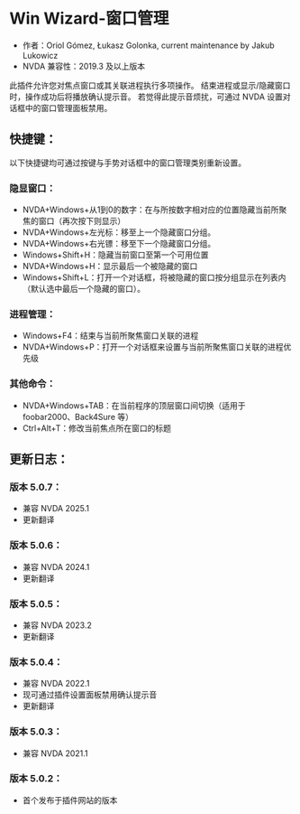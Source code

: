 # Win Wizard-窗口管理

* 作者：Oriol Gómez, Łukasz Golonka, current maintenance by Jakub Lukowicz
* NVDA 兼容性：2019.3 及以上版本

此插件允许您对焦点窗口或其关联进程执行多项操作。
结束进程或显示/隐藏窗口时，操作成功后将播放确认提示音。
若觉得此提示音烦扰，可通过 NVDA 设置对话框中的窗口管理面板禁用。

## 快捷键：
以下快捷键均可通过按键与手势对话框中的窗口管理类别重新设置。
### 隐显窗口：
* NVDA+Windows+从1到0的数字：在与所按数字相对应的位置隐藏当前所聚焦的窗口（再次按下则显示）
* NVDA+Windows+左光标：移至上一个隐藏窗口分组。
* NVDA+Windows+右光镖：移至下一个隐藏窗口分组。
* Windows+Shift+H：隐藏当前窗口至第一个可用位置
* NVDA+Windows+H：显示最后一个被隐藏的窗口
* Windows+Shift+L：打开一个对话框，将被隐藏的窗口按分组显示在列表内（默认选中最后一个隐藏的窗口）。

### 进程管理：
* Windows+F4：结束与当前所聚焦窗口关联的进程
* NVDA+Windows+P：打开一个对话框来设置与当前所聚焦窗口关联的进程优先级

### 其他命令：
* NVDA+Windows+TAB：在当前程序的顶层窗口间切换（适用于 foobar2000、Back4Sure 等）
* Ctrl+Alt+T：修改当前焦点所在窗口的标题

## 更新日志：

### 版本 5.0.7：

* 兼容 NVDA 2025.1
* 更新翻译

### 版本 5.0.6：

* 兼容 NVDA 2024.1
* 更新翻译

### 版本 5.0.5：

* 兼容 NVDA 2023.2
* 更新翻译

### 版本 5.0.4：

* 兼容 NVDA 2022.1
* 现可通过插件设置面板禁用确认提示音
* 更新翻译

### 版本 5.0.3：

* 兼容 NVDA 2021.1

### 版本 5.0.2：

* 首个发布于插件网站的版本
